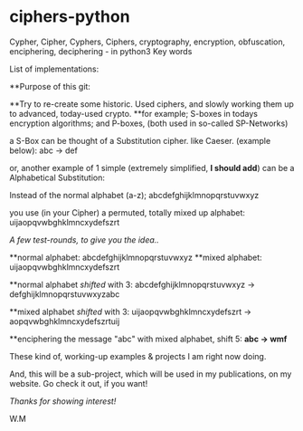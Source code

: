 # ciphers-python
Cypher, Cipher, Cyphers, Ciphers, cryptography, encryption, obfuscation, enciphering, deciphering  - in python3
Key words

List of implementations:


**Purpose of this git:

**Try to re-create some historic. Used ciphers, and slowly working them up to advanced, today-used crypto.
**for example;
S-boxes in todays encryption algorithms;
and P-boxes, (both used in so-called SP-Networks)

a S-Box can be thought of a Substitution cipher. like Caeser. (example below):
abc -> def

or, another example of 1 simple (extremely simplified, **I should add**) can be a Alphabetical Substitution:

Instead of the normal alphabet (a-z);
abcdefghijklmnopqrstuvwxyz

you use (in your Cipher) a permuted, totally mixed up alphabet:
uijaopqvwbghklmncxydefszrt

*A few test-rounds, to give you the idea..*

**normal alphabet: abcdefghijklmnopqrstuvwxyz
**mixed  alphabet: uijaopqvwbghklmncxydefszrt

**normal alphabet *shifted* with 3:
abcdefghijklmnopqrstuvwxyz -> defghijklmnopqrstuvwxyzabc

**mixed alphabet *shifted* with  3:
uijaopqvwbghklmncxydefszrt -> aopqvwbghklmncxydefszrtuij

**enciphering the message "abc" with mixed alphabet, shift 5:
**abc -> wmf**

These kind of, working-up examples & projects I am right now doing.

And, this will be a sub-project, which will be used in my publications, on my website.
Go check it out, if you want!

*Thanks for showing interest!*

W.M


